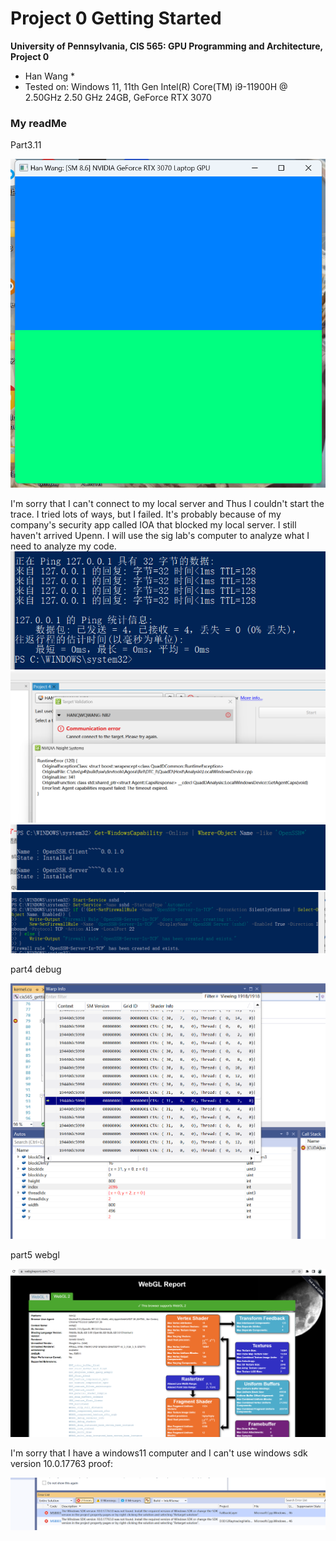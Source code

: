 Project 0 Getting Started
====================

**University of Pennsylvania, CIS 565: GPU Programming and Architecture, Project 0**

* Han Wang
  * 
* Tested on:  Windows 11, 11th Gen Intel(R) Core(TM) i9-11900H @ 2.50GHz   2.50 GHz 24GB, GeForce RTX 3070 

### My readMe

Part3.11

![Screenshot](images/part1.png)

I'm sorry that I can't connect to my local server and Thus I couldn't start the trace.
I tried lots of ways, but I failed. It's probably because of my company's security app called IOA that blocked my local server.
I still haven't arrived Upenn. I will use the sig lab's computer to analyze what I need to analyze my code.
![Screenshot](images/pingFail.png)
![Screenshot](images/error1.png)
![Screenshot](images/error2.png)
![Screenshot](images/error3.png)

part4 debug

![Screenshot](images/part3.png)

part5 webgl

![Screenshot](images/part4.png)

I'm sorry that I have a windows11 computer and I can't use windows sdk version 10.0.17763
proof:

![Screenshot](images/part5.png)

